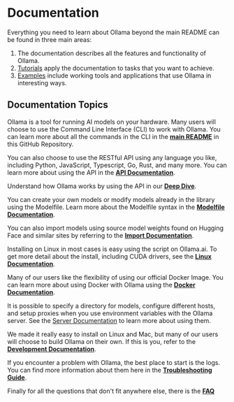 # Documentation

Everything you need to learn about Ollama beyond the main README can be found in three main areas:

1. The documentation describes all the features and functionality of Ollama.
2. [Tutorials](./tutorials.md) apply the documentation to tasks that you want to achieve.
3. [Examples](./examples) include working tools and applications that use Ollama in interesting ways.

## Documentation Topics

Ollama is a tool for running AI models on your hardware. Many users will choose to use the Command Line Interface (CLI) to work with Ollama. You can learn more about all the commands in the CLI in the **[main README](../README.md#cli-reference)** in this GitHub Repository.

You can also choose to use the RESTful API using any language you like, including Python, JavaScript, Typescript, Go, Rust, and many more. You can learn more about using the API in the **[API Documentation](./api.md)**.

Understand how Ollama works by using the API in our **[Deep Dive](./deepdive.md)**.

You can create your own models or modify models already in the library using the Modelfile. Learn more about the Modelfile syntax in the **[Modelfile Documentation](./modelfile.md)**.

You can also import models using source model weights found on Hugging Face and similar sites by referring to the **[Import Documentation](./import.md)**.

Installing on Linux in most cases is easy using the script on Ollama.ai. To get more detail about the install, including CUDA drivers, see the **[Linux Documentation](./linux.md)**.

Many of our users like the flexibility of using our official Docker Image. You can learn more about using Docker with Ollama using the **[Docker Documentation](./docker.md)**.

It is possible to specify a directory for models, configure different hosts, and setup proxies when you use environment variables with the Ollama server. See the [Server Documentation](./server.md) to learn more about using them.

We made it really easy to install on Linux and Mac, but many of our users will choose to build Ollama on their own. If this is you, refer to the **[Development Documentation](./development.md)**.

If you encounter a problem with Ollama, the best place to start is the logs. You can find more information about them here in the **[Troubleshooting Guide](./troubleshooting.md)**.

Finally for all the questions that don't fit anywhere else, there is the **[FAQ](./faq.md)**
